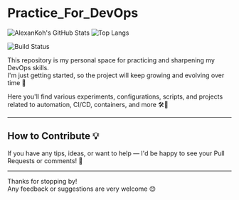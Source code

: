 # Practice_For_DevOps

![AlexanKoh's GitHub Stats](https://github-readme-stats.vercel.app/api?username=AlexanKoh&show_icons=true&theme=github_dark&hide_title=true)
![Top Langs](https://github-readme-stats.vercel.app/api/top-langs/?username=AlexanKoh&layout=compact&theme=github_dark&exclude_repo=APP_for_practice)

![Build Status](https://github.com/AlexanKoh/Practice_For_DevOps/actions/workflows/docker-image.yml/badge.svg)

This repository is my personal space for practicing and sharpening my DevOps skills.  
I'm just getting started, so the project will keep growing and evolving over time 🚀  

Here you'll find various experiments, configurations, scripts, and projects related to automation, CI/CD, containers, and more 🛠️🐳  

---

## How to Contribute 💡

If you have any tips, ideas, or want to help — I'd be happy to see your Pull Requests or comments! 🙌

---

Thanks for stopping by!  
Any feedback or suggestions are very welcome 😊
